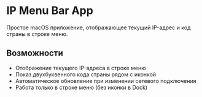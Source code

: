 # IP Menu Bar App

Простое macOS приложение, отображающее текущий IP-адрес и код страны в строке меню.

## Возможности

- Отображение текущего IP-адреса в строке меню
- Показ двухбуквенного кода страны рядом с иконкой
- Автоматическое обновление при изменении сетевого подключения
- Работа только в строке меню (без иконки в Dock)